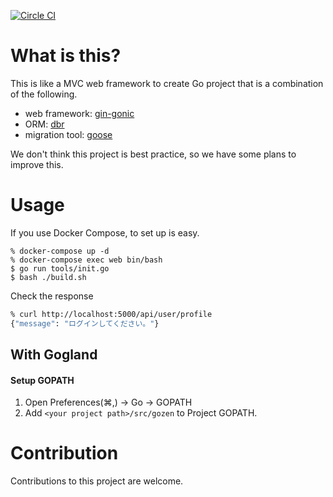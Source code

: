 [![Circle CI](https://circleci.com/gh/techvein/gozen.svg?style=svg&circle-token=c428c1d551315c708f8d2205042db799060c3732)](https://circleci.com/gh/techvein/gozen)

# What is this?

This is like a MVC web framework to create Go project that is a combination of the following.

* web framework: [gin-gonic](https://github.com/gin-gonic/gin)
* ORM: [dbr](https://github.com/gocraft/dbr)
* migration tool: [goose](https://bitbucket.org/liamstask/goose/)

We don't think this project is best practice, so we have some plans to improve this.

# Usage

If you use Docker Compose, to set up is easy.

```
% docker-compose up -d
% docker-compose exec web bin/bash
$ go run tools/init.go
$ bash ./build.sh
```

Check the response

```bash
% curl http://localhost:5000/api/user/profile
{"message": "ログインしてください。"}
```

## With Gogland

#### Setup GOPATH
1. Open Preferences(⌘,) -&gt; Go -&gt; GOPATH
2. Add `<your project path>/src/gozen` to Project GOPATH.


# Contribution

Contributions to this project are welcome.

